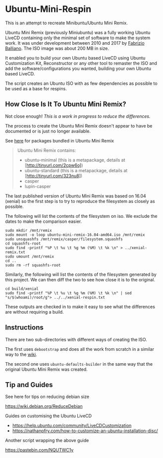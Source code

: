 # Ubuntu-Mini-Respin

This is an attempt to recreate Minibuntu/Ubuntu Mini Remix.

Ubuntu Mini Remix (previously Miniubuntu) was a fully working Ubuntu LiveCD containing only the minimal set of software to make the system work. It was under development between 2010 and 2017 by [Fabrizio Balliano](https://github.com/fballiano). The ISO image was about 200 MB in size.

It enabled you to build your own Ubuntu based LiveCD using Ubuntu Customization Kit, Reconstructor or any other tool to remaster the ISO and add the software/configurations you wanted, building your own Ubuntu based LiveCD.

The script creates an Ubuntu ISO with as few dependencies as possible to be used as a base for respins.

## How Close Is It To Ubuntu Mini Remix?

Not close enough! _This is a work in progress to reduce the differences._

The process to create the Ubuntu Mini Remix doesn't appear to have be documented or is just no longer available.

See [here](https://answers.launchpad.net/ubuntu-mini-remix/+faq/33) for packages bundled in Ubuntu Mini Remix

> Ubuntu Mini Remix contains:
> - ubuntu-minimal (this is a metapackage, details at [http://tinyurl.com/2cpw6o])
> - ubuntu-standard (this is a metapackage, details at [http://tinyurl.com/323nu8])
> - casper
> - lupin-casper

The last published version of Ubuntu Mini Remix was based on 16.04 (xenial) so the first step is to try to reproduce the filesystem as closely as possible.

The following will list the contents of the filesystem on iso.
We exclude the dates to make the comparison easier.

    sudo mkdir /mnt/remix
    sudo mount -o loop ubuntu-mini-remix-16.04-amd64.iso /mnt/remix 
    sudo unsquashfs /mnt/remix/casper/filesystem.squashfs
    cd squashfs-root
    sudo find -printf "%P \t %u \t %g %m (%M) \t %k \n" > ../xenial-remix.txt
    sudo umount /mnt/remix
    cd ..
    sudo rm -rf squashfs-root

Similarly, the following will list the contents of the filesystem generated by this project.
We can then diff the two to see how close it is to the original.

    cd build/xenial
    sudo find -printf "%P \t %u \t %g %m (%M) \t %k \n" | sed "s/$(whoami)/root/g"> ../../xenial-respin.txt

These outputs are checked in to make it easy to see what the differences are without requiring a build.

## Instructions

There are two sub-directories with different ways of creating the ISO.

The first uses `debootstrap` and does all the work from scratch in a similar way to the [wiki](https://help.ubuntu.com/community/LiveCDCustomizationFromScratch).

The second one uses `ubuntu-defaults-builder` in the same way that the original Ubuntu Mini Remix was created.

## Tip and Guides

See here for tips on reducing debian size

https://wiki.debian.org/ReduceDebian


Guides on customising the Ubuntu LiveCD 

* https://help.ubuntu.com/community/LiveCDCustomization
* https://nathanpfry.com/how-to-customize-an-ubuntu-installation-disc/

Another script wrapping the above guide

https://pastebin.com/NQUTWC1y
